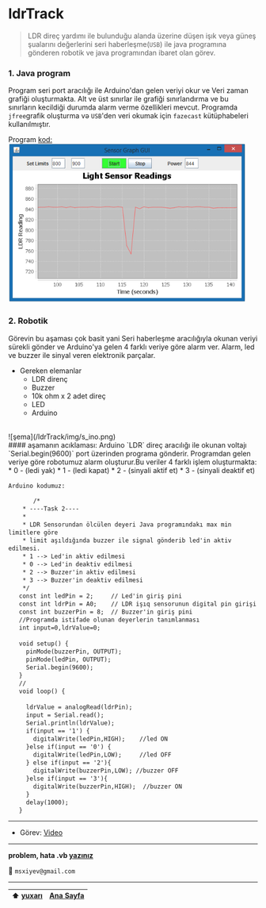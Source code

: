 # ldrTrack 
>  LDR direç yardımı ile bulunduğu alanda üzerine düşen işık veya güneş şualarını değerlerini seri haberleşme(`USB`) ile java programına gönderen robotik ve java programından ibaret olan görev.
### 1. Java program
 Program seri port aracılığı ile Arduino'dan gelen veriyi okur ve Veri zaman grafiği oluşturmakta. Alt ve üst sınırlar ile grafiği sınırlandırma ve bu sınırların kecildiği durumda alarm verme özellikleri mevcut. Programda `jfree`grafik oluşturma və `USB`'den veri okumak için `fazecast` kütüphabeleri kullanılmıştır.

  Program [kod:](/ldrTrack/code/sensorGraph.java)
  <br>
  ![](/ldrTrack/img/s_graph.png) 
  <br>
### 2. Robotik
Görevin bu aşaması çok basit yani Seri haberleşme aracılığıyla okunan veriyi sürekli gönder ve Arduino'ya gelen 4 farklı veriye göre alarm ver. Alarm, led ve buzzer ile sinyal veren elektronik parçalar.
- Gereken elemanlar
    - LDR direnç
    - Buzzer
    - 10k ohm x 2 adet direç
    - LED
    - Arduino
<br>
![şema](/ldrTrack/img/s_ino.png) 
<br>
 #### aşamanın acıklaması:
    Arduino `LDR` direç aracılığı ile okunan voltajı `Serial.begin(9600)` port üzerinden programa gönderir. Programdan gelen veriye göre robotumuz alarm oluşturur.Bu veriler 4 farklı işlem oluşturmakta: 
    * 0 - (ledi yak)
    * 1 - (ledi kapat)
    * 2 - (sinyali aktif et)
    * 3 - (sinyali deaktif et) 

    Arduino kodumuz:

 ```Arduino
        /*
     * ----Task 2----
     * 
     * LDR Sensorundan ölcülen deyeri Java programındakı max min limitlere göre 
     * limit aşıldığında buzzer ile signal gönderib led'in aktiv edilmesi. 
     * 1 --> Led'in aktiv edilmesi
     * 0 --> Led'in deaktiv edilmesi
     * 2 --> Buzzer'in aktiv edilmesi
     * 3 --> Buzzer'in deaktiv edilmesi
     */
    const int ledPin = 2;     // Led'in giriş pini
    const int ldrPin = A0;    // LDR işıq sensorunun digital pin girişi
    const int buzzerPin = 8;  // Buzzer'in giriş pini
    //Programda istifade olunan deyerlerin tanımlanması
    int input=0,ldrValue=0;

    void setup() {
      pinMode(buzzerPin, OUTPUT);
      pinMode(ledPin, OUTPUT); 
      Serial.begin(9600); 
    }
    //
    void loop() {

      ldrValue = analogRead(ldrPin);
      input = Serial.read();
      Serial.println(ldrValue); 
      if(input == '1') {
        digitalWrite(ledPin,HIGH);    //led ON
      }else if(input == '0') { 
        digitalWrite(ledPin,LOW);     //led OFF
      } else if(input == '2'){
        digitalWrite(buzzerPin,LOW); //buzzer OFF
      }else if(input == '3'){
        digitalWrite(buzzerPin,HIGH);  //buzzer ON
      }
      delay(1000);                  
    }
```
----------------------------
- Görev: [Video](https://www.youtube.com/watch?v=Vl69tx_xEss)
----------------------------

**problem, hata .vb [yazınız](https://github.com/mahammad/CENG200_STAJ1/issues/new)**

:email: `msxiyev@gmail.com`

---------------------------
 :arrow_up: [yuxarı](https://github.com/mahammad/CENG200_STAJ1/blob/master/ldrTrack/lang/tr.md#ldrtrack) | [Ana Sayfa](https://github.com/mahammad/CENG200_STAJ1/blob/master/rm/tr.md#azerkosmos-staj-program%C4%B1-g%C3%B6revleri)    
 ----|----

